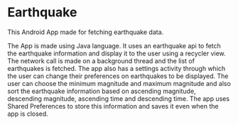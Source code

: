 # Earthquake
This Android App made for fetching earthquake data.

The App is made using Java language. It uses an earthquake api to fetch the earthquake information
and display it to the user using a recycler view. The network call is made on a background thread 
and the list of earthquakes is fetched. The app also has a settings activity through which the user
can change their preferences on earthquakes to be displayed. The user can choose the minimum magnitude
and maximum magnitude and also sort the earthquake information based on ascending magnitude, descending
magnitude, ascending time and descending time. The app uses Shared Preferences to store this information
and saves it even when the app is closed. 
